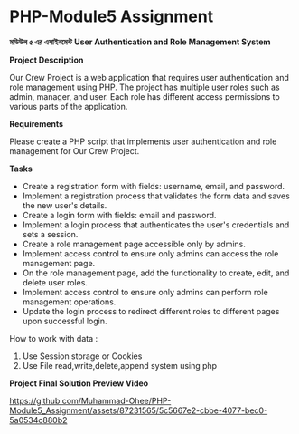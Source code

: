 # PHP-Module5 Assignment

<b>মডিউল ৫ এর এসাইনমেন্ট</b>
<b>User Authentication and Role Management System</b>


<b>Project Description</b>

Our Crew Project is a web application that requires user authentication and role management using PHP. The project has multiple user roles such as admin, manager, and user. Each role has different access permissions to various parts of the application. 


<b>Requirements</b>

Please create a PHP script that implements user authentication and role management for Our Crew Project. 


<b>Tasks</b>

<ul>
  <li>Create a registration form with fields: username, email, and password.</li>
  <li>Implement a registration process that validates the form data and saves the new user's details.</li>
  <li>Create a login form with fields: email and password.</li>
  <li>Implement a login process that authenticates the user's credentials and sets a session.</li>
  <li>Create a role management page accessible only by admins.</li>
  <li>Implement access control to ensure only admins can access the role management page.</li>
  <li>On the role management page, add the functionality to create, edit, and delete user roles.</li>
  <li>Implement access control to ensure only admins can perform role management operations.</li>
  <li>Update the login process to redirect different roles to different pages upon successful login.</li>
</ul>


How to work with data : 
1. Use  Session storage or Cookies 
2. Use File read,write,delete,append system using php

<b>Project Final Solution Preview Video</b>


https://github.com/Muhammad-Ohee/PHP-Module5_Assignment/assets/87231565/5c5667e2-cbbe-4077-bec0-5a0534c880b2


